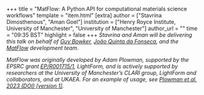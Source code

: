 +++
title = "MatFlow: A Python API for computational materials science workflows"
template = "item.html"
[extra]
author = ["Stavrina Dimosthenous", "Aman Goel"]
institution = ["Henry Royce Institute, University of Manchester", "University of Manchester"]
author_url = ""
time = "09:35 BST"
highlight = false
+++
*Stavrina and Aman will be delivering this talk on behalf of [Guy Bowker](https://github.com/Gbowker), [João Quinta da Fonseca](https://orcid.org/0000-0001-6063-8135), and the [MatFlow](https://docs.matflow.io/stable/index.html) development team.*

*MatFlow was originally developed by Adam Plowman, supported by the EPSRC grant [EP/R001715/1](https://gtr.ukri.org/projects?ref=EP%2FR001715%2F1), LightForm, and is actively supported by researchers at the University of Manchester’s CLARI group, LightForm and collaborators, and at UKAEA. For an example of usage, see [Plowman et al. 2023 (DOI) \[version 1\]](https://doi.org/10.12688/materialsopenres.17516.1).*